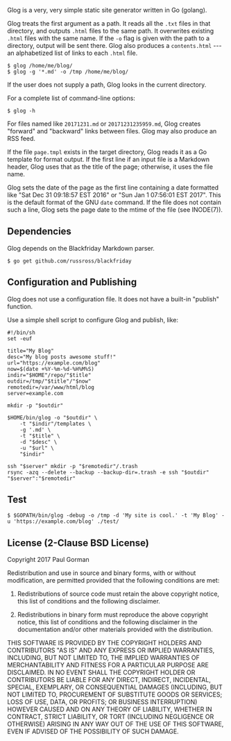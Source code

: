 Glog is a very, very simple static site generator written in Go (golang).

Glog treats the first argument as a path.
It reads all the `.txt` files in that directory, and outputs `.html` files to the same path.
It overwrites existing `.html` files with the same name.
If the `-o` flag is given with the path to a directory, output will be sent there.
Glog also produces a `contents.html` --- an alphabetized list of links to each `.html` file.

	$ glog /home/me/blog/
	$ glog -g '*.md' -o /tmp /home/me/blog/

If the user does not supply a path, Glog looks in the current directory.

For a complete list of command-line options:

	$ glog -h

For files named like `20171231.md` or `20171231235959.md`, Glog creates "forward" and "backward" links between files.
Glog may also produce an RSS feed.

If the file `page.tmpl` exists in the target directory, Glog reads it as a Go template for format output.
If the first line if an input file is a Markdown header, Glog uses that as the title of the page;
otherwise, it uses the file name.

Glog sets the date of the page as the first line containing a date formatted like "Sat Dec 31 09:18:57 EST 2016" or "Sun Jan  1 07:56:01 EST 2017".
This is the default format of the GNU `date` command.
If the file does not contain such a line, Glog sets the page date to the mtime of the file (see INODE(7)).

## Dependencies ##

Glog depends on the Blackfriday Markdown parser.

	$ go get github.com/russross/blackfriday

## Configuration and Publishing ##

Glog does not use a configuration file.
It does not have a built-in "publish" function.

Use a simple shell script to configure Glog and publish, like:

```
#!/bin/sh
set -euf

title="My Blog"
desc="My blog posts awesome stuff!"
url="https://example.com/blog"
now=$(date +%Y-%m-%d-%H%M%S)
indir="$HOME"/repo/"$title"
outdir=/tmp/"$title"/"$now"
remotedir=/var/www/html/blog
server=example.com

mkdir -p "$outdir"

$HOME/bin/glog -o "$outdir" \
	-t "$indir"/templates \
	-g '.md' \
	-t "$title" \
	-d "$desc" \
	-u "$url" \
	"$indir"

ssh "$server" mkdir -p "$remotedir"/.trash
rsync -azq --delete --backup --backup-dir=.trash -e ssh "$outdir" "$server":"$remotedir"
```

## Test ##

	$ $GOPATH/bin/glog -debug -o /tmp -d 'My site is cool.' -t 'My Blog' -u 'https://example.com/blog' ./test/

## License (2-Clause BSD License) ##

Copyright 2017 Paul Gorman

Redistribution and use in source and binary forms, with or without modification, are permitted provided that the following conditions are met:

1. Redistributions of source code must retain the above copyright notice, this list of conditions and the following disclaimer.

2. Redistributions in binary form must reproduce the above copyright notice, this list of conditions and the following disclaimer in the documentation and/or other materials provided with the distribution.

THIS SOFTWARE IS PROVIDED BY THE COPYRIGHT HOLDERS AND CONTRIBUTORS "AS IS" AND ANY EXPRESS OR IMPLIED WARRANTIES, INCLUDING, BUT NOT LIMITED TO, THE IMPLIED WARRANTIES OF MERCHANTABILITY AND FITNESS FOR A PARTICULAR PURPOSE ARE DISCLAIMED. IN NO EVENT SHALL THE COPYRIGHT HOLDER OR CONTRIBUTORS BE LIABLE FOR ANY DIRECT, INDIRECT, INCIDENTAL, SPECIAL, EXEMPLARY, OR CONSEQUENTIAL DAMAGES (INCLUDING, BUT NOT LIMITED TO, PROCUREMENT OF SUBSTITUTE GOODS OR SERVICES; LOSS OF USE, DATA, OR PROFITS; OR BUSINESS INTERRUPTION) HOWEVER CAUSED AND ON ANY THEORY OF LIABILITY, WHETHER IN CONTRACT, STRICT LIABILITY, OR TORT (INCLUDING NEGLIGENCE OR OTHERWISE) ARISING IN ANY WAY OUT OF THE USE OF THIS SOFTWARE, EVEN IF ADVISED OF THE POSSIBILITY OF SUCH DAMAGE.
